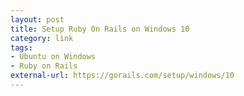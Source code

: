 ```yaml
---
layout: post
title: Setup Ruby On Rails on Windows 10
category: link
tags:
- Ubuntu on Windows
- Ruby on Rails
external-url: https://gorails.com/setup/windows/10
---
```

